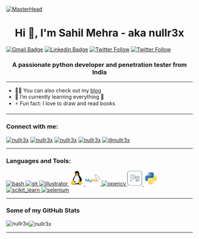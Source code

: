 [![MasterHead](https://media-exp1.licdn.com/dms/image/C4D16AQEpdMGVhBdJxw/profile-displaybackgroundimage-shrink_350_1400/0/1631649906948?e=1637193600&v=beta&t=Dr_NzRjsZffyZ7Fgu5axS8eUK5iL1EFX7e3fv9C5HgU)]()
<h1 align="center">Hi 👋, I'm Sahil Mehra - aka <a href="https://nullrex.com" style="text-decoration: none;">nullr3x</h1>

[![Gmail Badge](https://img.shields.io/badge/-sahilmehra9896@gmail.com-c14438?style=for-the-badge&logo=Gmail&logoColor=white&link=mailto:sahilmehra9896@gmail.com)](mailto:sahilmehra9896@gmail.com) [![Linkedin Badge](https://img.shields.io/badge/-nullr3x-0072b1?style=for-the-badge&logo=Linkedin&logoColor=white&link=https://www.linkedin.com/in/nullr3x/)](https://www.linkedin.com/in/nullr3x/) [![Twitter Follow](https://img.shields.io/twitter/follow/nullr3x?color=1DA1F2&logo=twitter&style=for-the-badge)](https://twitter.com/intent/follow?original_referer=https://github.com/nullr3x/&screen_name=nullr3x) [![Twitter Follow](https://img.shields.io/github/followers/nullr3x?color=786d6d&logo=github&logoColor=FFFFFF&style=for-the-badge)](https://github.com/nullr3x)

<h3 align="center">A passionate python developer and penetration tester from India</h3>
<hr>

- 👨‍💻 You can also check out my [blog](https://nullr3x.medium.com)
- 🌱 I’m currently learning everything 🤣
- ⚡ Fun fact: I love to draw and read books

<!--<p align="left"> <img src="https://komarev.com/ghpvc/?username=nullr3x&label=Profile%20views&color=129e00&style=plastic" alt="nullrex" /> </p>-->

<hr>

<h3 align="left">Connect with me:</h3>  
<p align="left">  
<a href="https://twitter.com/nullr3x" target="blank"><img align="center" src="https://raw.githubusercontent.com/rahuldkjain/github-profile-readme-generator/master/src/images/icons/Social/twitter.svg" alt="nullr3x" height="30" width="40" /></a>  
<a href="https://linkedin.com/in/nullr3x" target="blank"><img align="center" src="https://raw.githubusercontent.com/rahuldkjain/github-profile-readme-generator/master/src/images/icons/Social/linked-in-alt.svg" alt="nullr3x" height="30" width="40" /></a>  
<a href="https://fb.com/nullr3x" target="blank"><img align="center" src="https://raw.githubusercontent.com/rahuldkjain/github-profile-readme-generator/master/src/images/icons/Social/facebook.svg" alt="nullr3x" height="30" width="40" /></a>  
<a href="https://instagram.com/nullr3x" target="blank"><img align="center" src="https://raw.githubusercontent.com/rahuldkjain/github-profile-readme-generator/master/src/images/icons/Social/instagram.svg" alt="nullr3x" height="30" width="40" /></a>  
<a href="https://medium.com/@nullr3x" target="blank"><img align="center" src="https://raw.githubusercontent.com/rahuldkjain/github-profile-readme-generator/master/src/images/icons/Social/medium.svg" alt="@nullr3x" height="30" width="40" /></a>  
</p>

<hr>

<h3 align="left">Languages and Tools:</h3>  
<p align="left"> <a href="https://www.gnu.org/software/bash/" target="_blank"> <img src="https://www.vectorlogo.zone/logos/gnu_bash/gnu_bash-icon.svg" alt="bash" width="40" height="40"/> </a> <a href="https://git-scm.com/" target="_blank"> <img src="https://www.vectorlogo.zone/logos/git-scm/git-scm-icon.svg" alt="git" width="40" height="40"/> </a> <a href="https://www.adobe.com/in/products/illustrator.html" target="_blank"> <img src="https://www.vectorlogo.zone/logos/adobe_illustrator/adobe_illustrator-icon.svg" alt="illustrator" width="40" height="40"/> </a> <a href="https://www.linux.org/" target="_blank"> <img src="https://raw.githubusercontent.com/devicons/devicon/master/icons/linux/linux-original.svg" alt="linux" width="40" height="40"/> </a> <a href="https://www.mysql.com/" target="_blank"> <img src="https://raw.githubusercontent.com/devicons/devicon/master/icons/mysql/mysql-original-wordmark.svg" alt="mysql" width="40" height="40"/> </a> <a href="https://opencv.org/" target="_blank"> <img src="https://www.vectorlogo.zone/logos/opencv/opencv-icon.svg" alt="opencv" width="40" height="40"/> </a> <a href="https://www.photoshop.com/en" target="_blank"> <img src="https://raw.githubusercontent.com/devicons/devicon/master/icons/photoshop/photoshop-line.svg" alt="photoshop" width="40" height="40"/> </a> <a href="https://www.python.org" target="_blank"> <img src="https://raw.githubusercontent.com/devicons/devicon/master/icons/python/python-original.svg" alt="python" width="40" height="40"/> </a> <a href="https://scikit-learn.org/" target="_blank"> <img src="https://upload.wikimedia.org/wikipedia/commons/0/05/Scikit_learn_logo_small.svg" alt="scikit_learn" width="40" height="40"/> </a> <a href="https://www.selenium.dev" target="_blank"> <img src="https://raw.githubusercontent.com/detain/svg-logos/780f25886640cef088af994181646db2f6b1a3f8/svg/selenium-logo.svg" alt="selenium" width="40" height="40"/> </a> </p>

<hr>

### Some of my GitHub Stats
<p><img align="left" src="https://github-readme-stats.vercel.app/api/top-langs?username=nullr3x&show_icons=true&locale=en&layout=compact" alt="nullr3x" /> <img align="center" src="https://github-readme-stats.vercel.app/api?username=nullr3x&show_icons=true&locale=en" alt="nullr3x" /></p>  

<hr>


